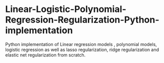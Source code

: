 # Linear-Logistic-Polynomial-Regression-Regularization-Python-implementation
Python implementation of Linear regression models , polynomial models, logistic regression as well as lasso regularization, ridge regularization and elastic net regularization from scratch.
